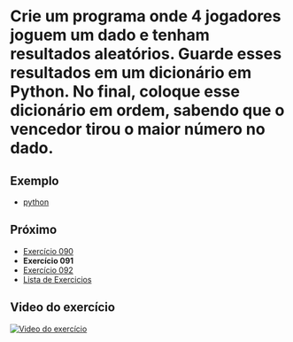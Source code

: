 # Crie um programa onde 4 jogadores joguem um dado e tenham resultados aleatórios. Guarde esses resultados em um dicionário em Python. No final, coloque esse dicionário em ordem, sabendo que o vencedor tirou o maior número no dado.

## Exemplo

- [python](python)

## Próximo

- [Exercício 090](../090)
- **Exercício 091**
- [Exercício 092](../092)
- [Lista de Exercicios](../)

## Video do exercício

[![Video do exercício](https://img.youtube.com/vi/cwrqIztaAwk/maxresdefault.jpg)](https://youtu.be/cwrqIztaAwk)